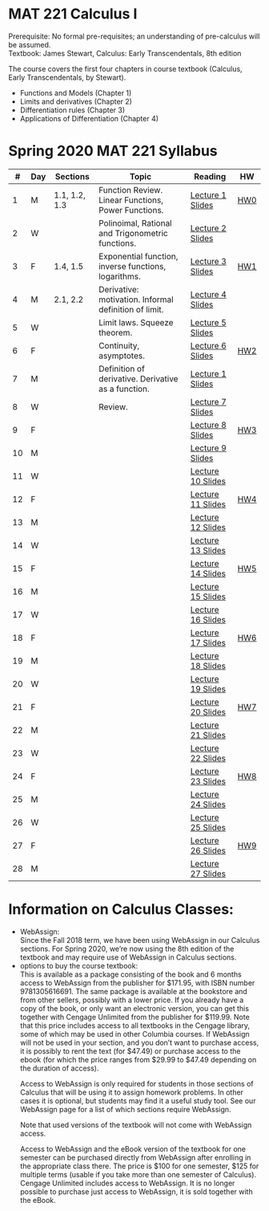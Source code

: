 # MAT 221 Calculus I

Prerequisite: No formal pre-requisites; an understanding of pre-calculus will be assumed. <br>
Textbook: James Stewart, Calculus: Early Transcendentals, 8th edition


The course covers the first four chapters in course textbook (Calculus, Early Transcendentals, by Stewart).  
<ul>
<li> Functions and Models (Chapter 1)  </li>
<li> Limits and derivatives (Chapter 2) </li>
<li> Differentiation rules (Chapter 3) </li>
<li> Applications of Differentiation (Chapter 4) </li>
</ul> 

# Spring 2020 MAT 221 Syllabus <br>


|#|Day| Sections |  Topic | Reading| HW |
|-|-|------|------|-----|--|
 |1| M |1.1, 1.2, 1.3| Function Review. Linear Functions, Power Functions.   | [Lecture 1 Slides](http://localhost:8888/notebooks/Desktop/Github/MAT221/Jupyter_Notes/Lecture01_Function_Review.ipynb#) | [HW0]() |
 |2| W |             | Polinoimal, Rational and Trigonometric functions.     | [Lecture 2 Slides]() |         |
 |3| F |1.4, 1.5     | Exponential function, inverse functions, logarithms. | [Lecture 3 Slides]() | [HW1]() |
 |4| M |2.1, 2.2     | Derivative: motivation. Informal definition of limit.| [Lecture 4 Slides]() |  |
 |5| W |             | Limit laws. Squeeze theorem.             | [Lecture 5 Slides]() |  |
 |6| F |             | Continuity, asymptotes.             | [Lecture 6 Slides]() | [HW2]() |
 |7| M |             | Definition of derivative. Derivative as a function.            | [Lecture 1 Slides]() |  |
 |8| W |             | Review.             | [Lecture 7 Slides]() |  |
 |9| F |             |              | [Lecture 8 Slides]() | [HW3]() |
 |10| M |             |              | [Lecture 9 Slides]() |  |
 |11| W |             |              | [Lecture 10 Slides]() |  |
 |12| F |             |              | [Lecture 11 Slides]() | [HW4]() |
 |13| M |             |              | [Lecture 12 Slides]() |  |
 |14| W |             |              | [Lecture 13 Slides]() |  |
 |15| F |             |              | [Lecture 14 Slides]() | [HW5]() |
 |16| M |             |              | [Lecture 15 Slides]() |  |
 |17| W |             |              | [Lecture 16 Slides]() |  |
 |18| F |             |              | [Lecture 17 Slides]() | [HW6]() |
 |19| M |             |              | [Lecture 18 Slides]() |  |
 |20| W |             |              | [Lecture 19 Slides]() |  |
 |21| F |             |              | [Lecture 20 Slides]() | [HW7]() |
 |22| M |             |              | [Lecture 21 Slides]() |  |
 |23| W |             |              | [Lecture 22 Slides]() |  |
 |24| F |             |              | [Lecture 23 Slides]() | [HW8]() |
 |25| M |             |              | [Lecture 24 Slides]() |  |
 |26| W |             |              | [Lecture 25 Slides]() |  |
 |27| F |             |              | [Lecture 26 Slides]() | [HW9]() |
 |28| M |             |              | [Lecture 27 Slides]() |  |

 

# Information on Calculus Classes: 
<ul>
<li> WebAssign: <br> Since the Fall 2018 term, we have been using WebAssign in our Calculus sections.  For Spring 2020, we’re now using the 8th edition of the textbook and may require use of WebAssign in Calculus sections.  </li>
<li> options to buy the course textbook: <br> This is available as a package consisting of the book and 6 months access to WebAssign from the publisher for $171.95, with ISBN number 9781305616691. The same package is available at the bookstore and from other sellers, possibly with a lower price. If you already have a copy of the book, or only want an electronic version, you can get this together with Cengage Unlimited from the publisher for $119.99. Note that this price includes access to all textbooks in the Cengage library, some of which may be used in other Columbia courses. If WebAssign will not be used in your section, and you don’t want to purchase access, it is possibly to rent the text (for $47.49) or purchase access to the ebook (for which the price ranges from $29.99 to $47.49 depending on the duration of access).

Access to WebAssign is only required for students in those sections of Calculus that will be using it to assign homework problems. In other cases it is optional, but students may find it a useful study tool. See our WebAssign page for a list of which sections require WebAssign.

Note that used versions of the textbook will not come with WebAssign access.

Access to WebAssign and the eBook version of the textbook for one semester can be purchased directly from WebAssign after enrolling in the appropriate class there. The price is $100 for one semester, $125 for multiple terms (usable if you take more than one semester of Calculus). Cengage Unlimited includes access to WebAssign. It is no longer possible to purchase just access to WebAssign, it is sold together with the eBook. </li>
</ul> 
